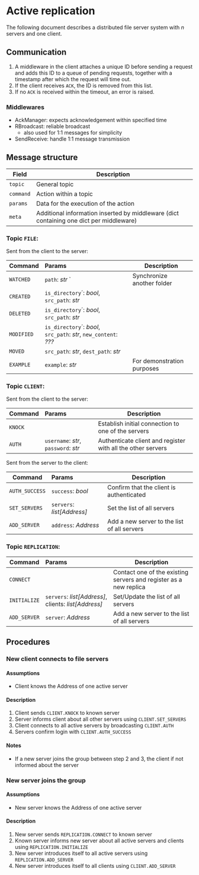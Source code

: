 # Active replication

The following document describes a distributed file server system with _n_ servers and one client.

## Communication

1. A middleware in the client attaches a unique ID before sending a request and adds this ID to a queue of pending
   requests,
   together with a timestamp after which the request will time out.
2. If the client receives `ACK`, the ID is removed from this list.
3. If no `ACK` is received within the timeout, an error is raised.

### Middlewares

- AckManager: expects acknowledgement within specified time
- RBroadcast: reliable broadcast
    - also used for 1:1 messages for simplicity
- SendReceive: handle 1:1 message transmission

## Message structure

| Field     | Description                                                                             |
|-----------|-----------------------------------------------------------------------------------------|
| `topic`   | General topic                                                                           |
| `command` | Action within a topic                                                                   |
| `params`  | Data for the execution of the action                                                    |
| `meta`    | Additional information inserted by middleware (dict containing one dict per middleware) |

### Topic `FILE`:

Sent from the client to the server:

| Command    | Params                                                           | Description                |
|------------|:-----------------------------------------------------------------|----------------------------|
| `WATCHED`  | `path`: _str_                 `                                  | Synchronize another folder |
| `CREATED`  | `is_directory`´: _bool_, `src_path`: _str_                       |                            |
| `DELETED`  | `is_directory`´: _bool_, `src_path`: _str_                       |                            |
| `MODIFIED` | `is_directory`´: _bool_, `src_path`: _str_, `new_content`: _???_ |                            |
| `MOVED`    | `src_path`: _str_, `dest_path`: _str_                            |                            |
| `EXAMPLE`  | `example`: _str_                                                 | For demonstration purposes |

### Topic `CLIENT`:

Sent from the client to the server:

| Command | Params                               | Description                                                 |
|---------|:-------------------------------------|-------------------------------------------------------------|
| `KNOCK` |                                      | Establish initial connection to one of the servers          |
| `AUTH`  | `username`: _str_, `password`: _str_ | Authenticate client and register with all the other servers |

Sent from the server to the client:

| Command        | Params                     | Description                                 |
|----------------|:---------------------------|---------------------------------------------|
| `AUTH_SUCCESS` | `success`: _bool_          | Confirm that the client is authenticated    |
| `SET_SERVERS`  | `servers`: _list[Address]_ | Set the list of all servers                 |
| `ADD_SERVER`   | `address`: _Address_       | Add a new server to the list of all servers |

### Topic `REPLICATION`:

| Command      | Params                                               | Description                                                       |
|--------------|:-----------------------------------------------------|-------------------------------------------------------------------|
| `CONNECT`    |                                                      | Contact one of the existing servers and register as a new replica |
| `INITIALIZE` | `servers`: _list[Address]_, clients: _list[Address]_ | Set/Update the list of all servers                                |
| `ADD_SERVER` | `server`: _Address_                                  | Add a new server to the list of all servers                       |

## Procedures

### New client connects to file servers

#### Assumptions

- Client knows the Address of one active server

#### Description

1. Client sends `CLIENT.KNOCK` to known server
2. Server informs client about all other servers using `CLIENT.SET_SERVERS`
3. Client connects to all active servers by broadcasting `CLIENT.AUTH`
4. Servers confirm login with `CLIENT.AUTH_SUCCESS`

#### Notes

- If a new server joins the group between step 2 and 3, the client if not informed about the server

### New server joins the group

#### Assumptions

- New server knows the Address of one active server

#### Description

1. New server sends `REPLICATION.CONNECT` to known server
2. Known server informs new server about all active servers and clients using `REPLICATION.INITIALIZE`
3. New server introduces itself to all active servers using `REPLICATION.ADD_SERVER`
4. New server introduces itself to all clients using `CLIENT.ADD_SERVER`
